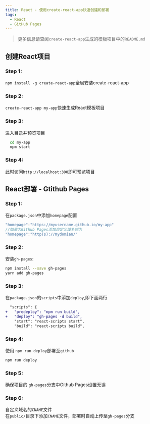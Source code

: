 ```yaml
---
title: React - 使用create-react-app快速创建和部署
tags:
  - React
  - GitHub Pages
---
```


>更多信息请查阅`create-react-app`生成的模板项目中的`README.md`

## 创建React项目  

### Step 1:  
`npm install -g create-react-app`全局安装create-react-app
### Step 2:  
`create-react-app my-app`快速生成React模板项目
### Step 3:  
进入目录并预览项目
```sh
  cd my-app
  npm start
  ```
### Step 4:  
此时访问`http://localhost:300`即可预览项目  

## React部署 - Gtithub Pages  
<!-- more -->
### Step 1:  
在`package.json`中添加`homepage`配置
```js
"homepage":"https://myusername.github.io/my-app"
//如果为Github Pages添加自定义域名则为
"homepage":"http(s)://mydomian/"
```
### Step 2:  

安装`gh-pages`:
```sh
npm install --save gh-pages
yarn add gh-pages
```
### Step 3:  
在`package.json`的`scripts`中添加`deploy`,即下面两行

```diff
  "scripts": {
+   "predeploy": "npm run build",
+   "deploy": "gh-pages -d build",
    "start": "react-scripts start",
    "build": "react-scripts build",
```

### Step 4:  
使用 `npm run deploy`部署至`github`
```sh
npm run deploy
```

### Step 5:  
确保项目的 `gh-pages`分支中Github Pages设置无误

### Step 6:  
自定义域名的`CNAME`文件  
在`public/`目录下添加`CNAME`文件，部署时自动上传至`gh-pages`分支
